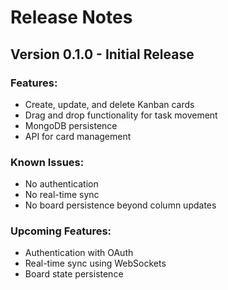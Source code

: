 # Release Notes

## Version 0.1.0 - Initial Release
### Features:
- Create, update, and delete Kanban cards
- Drag and drop functionality for task movement
- MongoDB persistence
- API for card management

### Known Issues:
- No authentication
- No real-time sync
- No board persistence beyond column updates

### Upcoming Features:
- Authentication with OAuth
- Real-time sync using WebSockets
- Board state persistence

